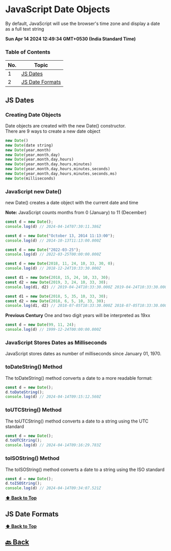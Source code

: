 <h1>JavaScript Date Objects</h1>

By default, JavaScript will use the browser's time zone and display a date as a full text string

**Sun Apr 14 2024 12:49:34 GMT+0530 (India Standard Time)**

### Table of Contents

| No. | Topic                               |
| --- | ----------------------------------- |
| 1   | [JS Dates](#JS-Dates)               |
| 2   | [JS Date Formats](#JS-Date-Formats) |

### <h2>JS Dates</h2>

<h3>Creating Date Objects</h3>

Date objects are created with the new Date() constructor. </br>
There are 9 ways to create a new date object

```javascript
new Date()
new Date(date string)
new Date(year,month)
new Date(year,month,day)
new Date(year,month,day,hours)
new Date(year,month,day,hours,minutes)
new Date(year,month,day,hours,minutes,seconds)
new Date(year,month,day,hours,minutes,seconds,ms)
new Date(milliseconds)
```
<h3>JavaScript new Date()</h3>

new Date() creates a date object with the current date and time

**Note:** JavaScript counts months from 0 (January) to 11 (December)

```javascript
const d = new Date();
console.log(d) // 2024-04-14T07:30:11.386Z

const d = new Date("October 13, 2014 11:13:00");
console.log(d) // 2014-10-13T11:13:00.000Z

const d = new Date("2022-03-25");
console.log(d) // 2022-03-25T00:00:00.000Z

const d = new Date(2018, 11, 24, 10, 33, 30, 0);
console.log(d) // 2018-12-24T10:33:30.000Z

const d1 = new Date(2018, 15, 24, 10, 33, 30);
const d2 = new Date(2019, 3, 24, 10, 33, 30);
console.log(d1, d2) // 2019-04-24T10:33:30.000Z 2019-04-24T10:33:30.000Z (d1 is same as d2)

const d1 = new Date(2018, 5, 35, 10, 33, 30);
const d2 = new Date(2018, 6, 5, 10, 33, 30);
console.log(d1, d2) // 2018-07-05T10:33:30.000Z 2018-07-05T10:33:30.000Z (d1 is same as d2)
```

**Previous Century** One and two digit years will be interpreted as 19xx

```javascript
const d = new Date(99, 11, 24);
console.log(d) // 1999-12-24T00:00:00.000Z
```

<h3>JavaScript Stores Dates as Milliseconds</h3>

JavaScript stores dates as number of milliseconds since January 01, 1970.

<h3>toDateString() Method</h3>

The toDateString() method converts a date to a more readable format:

```javascript
const d = new Date();
d.toDateString();
console.log(d) // 2024-04-14T09:15:12.560Z
```

<h3>toUTCString() Method</h3>

The toUTCString() method converts a date to a string using the UTC standard

```javascript
const d = new Date();
d.toUTCString();
console.log(d) // 2024-04-14T09:16:29.783Z
```

<h3>toISOString() Method</h3>

The toISOString() method converts a date to a string using the ISO standard

```javascript
const d = new Date();
d.toISOString();
console.log(d) // 2024-04-14T09:34:07.521Z
````

**[⬆ Back to Top](#table-of-contents)**

### <h2>JS Date Formats</h2>

**[⬆ Back to Top](#table-of-contents)**


<h2><a href="https://github.com/sanjay9616/JavaScript/blob/master/JavaScript-Tutorial/Data-Types/README.md"> 🔙 Back</a></h2>

